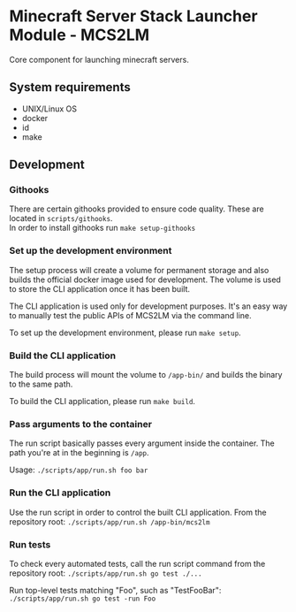 # Minecraft Server Stack Launcher Module - MCS2LM
Core component for launching minecraft servers.

## System requirements

- UNIX/Linux OS
- docker
- id
- make

## Development

### Githooks
There are certain githooks provided to ensure code quality. These are located in `scripts/githooks`.  
In order to install githooks run `make setup-githooks` 

### Set up the development environment
The setup process will create a volume for permanent storage and also builds the official docker image used for development. The volume is used to store the CLI application once it has been built.

The CLI application is used only for development purposes. It's an easy way to manually test the public APIs of MCS2LM via the command line.

To set up the development environment, please run `make setup`.

### Build the CLI application
The build process will mount the volume to `/app-bin/` and builds the binary to the same path.

To build the CLI application, please run `make build`.

### Pass arguments to the container
The run script basically passes every argument inside the container. The path you're at in the beginning is `/app`.

Usage: `./scripts/app/run.sh foo bar`

### Run the CLI application
Use the run script in order to control the built CLI application. From the repository root: `./scripts/app/run.sh /app-bin/mcs2lm`

### Run tests

To check every automated tests, call the run script command from the repository root: `./scripts/app/run.sh go test ./...`

Run top-level tests matching "Foo", such as "TestFooBar": `./scripts/app/run.sh go test -run Foo `
